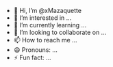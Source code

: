 - 👋 Hi, I’m @xMazaquette
- 👀 I’m interested in ...
- 🌱 I’m currently learning ...
- 💞️ I’m looking to collaborate on ...
- 📫 How to reach me ...
- 😄 Pronouns: ...
- ⚡ Fun fact: ...

<!---
xMazaquette/xMazaquette is a ✨ special ✨ repository because its `README.md` (this file) appears on your GitHub profile.
You can click the Preview link to take a look at your changes.
--->
